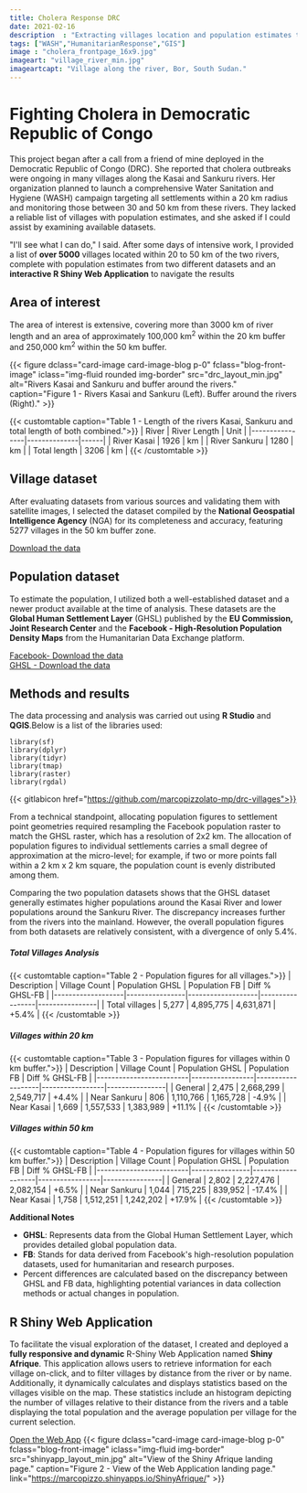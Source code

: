 ```yaml
---
title: Cholera Response DRC
date: 2021-02-16
description  : "Extracting villages location and population estimates to support WASH activity in Democratic Republic of Congo"
tags: ["WASH","HumanitarianResponse","GIS"]
image : "cholera_frontpage_16x9.jpg"
imageart: "village_river_min.jpg"
imageartcapt: "Village along the river, Bor, South Sudan."
---
```




# Fighting Cholera in Democratic Republic of Congo

This project began after a call from a friend of mine deployed in the Democratic Republic of Congo (DRC). She reported that cholera outbreaks were ongoing in many villages along the Kasai and Sankuru rivers. Her organization planned to launch a comprehensive Water Sanitation and Hygiene (WASH) campaign targeting all settlements within a 20 km radius and monitoring those between 30 and 50 km from these rivers. They lacked a reliable list of villages with population estimates, and she asked if I could assist by examining available datasets.



"I'll see what I can do," I said. After some days of intensive work, I provided a list of **over 5000** villages located within 20 to 50 km of the two rivers, complete with population estimates from two different datasets and an **interactive R Shiny Web Application** to navigate the results 

## Area of interest
The area of interest is extensive, covering more than 3000 km of river length and an area of approximately 100,000 km<sup>2</sup> within the 20 km buffer and 250,000 km<sup>2</sup> within the 50 km buffer.


{{< figure dclass="card-image card-image-blog p-0" fclass="blog-front-image" iclass="img-fluid rounded img-border" src="drc_layout_min.jpg" alt="Rivers Kasai and Sankuru and buffer around the rivers." caption="Figure 1 - Rivers Kasai and Sankuru (Left). Buffer around the rivers (Right)." >}}


{{< customtable caption="Table 1 - Length of the rivers Kasai, Sankuru and total length of both combined.">}}
| River          | River Length | Unit |
|----------------|--------------|------|
| River Kasai    | 1926         | km   |
| River Sankuru  | 1280         | km   |
| Total length   | 3206         | km   |
{{< /customtable >}}


## Village dataset
After evaluating datasets from various sources and validating them with satellite images, I selected the dataset compiled by the **National Geospatial Intelligence Agency** (NGA) for its completeness and accuracy, featuring 5277 villages in the 50 km buffer zone.

[Download the data][download_village_dataset]


## Population dataset
To estimate the population, I utilized both a well-established dataset and a newer product available at the time of analysis. These datasets are the **Global Human Settlement Layer** (GHSL) published by the **EU Commission, Joint Research Center** and the **Facebook - High-Resolution Population Density Maps** from the Humanitarian Data Exchange platform.

[Facebook- Download the data][facebook_data]    
[GHSL - Download the data][ghsl_data]


## Methods and results
The data processing and analysis was carried out using **R Studio** and **QGIS**.Below is a list of the libraries used:

```
library(sf)
library(dplyr)
library(tidyr) 
library(tmap) 
library(raster)
library(rgdal) 
```
{{< gitlabicon href="https://github.com/marcopizzolato-mp/drc-villages">}}

From a technical standpoint, allocating population figures to settlement point geometries required resampling the Facebook population raster to match the GHSL raster, which has a resolution of 2x2 km. The allocation of population figures to individual settlements carries a small degree of approximation at the micro-level; for example, if two or more points fall within a 2 km x 2 km square, the population count is evenly distributed among them.

    
Comparing the two population datasets shows that the GHSL dataset generally estimates higher populations around the Kasai River and lower populations around the Sankuru River. The discrepancy increases further from the rivers into the mainland. However, the overall population figures from both datasets are relatively consistent, with a divergence of only 5.4%.


##### Total Villages Analysis
{{< customtable caption="Table 2 - Population figures for all villages.">}}
| Description       | Village Count  | Population GHSL   | Population FB   | Diff % GHSL-FB |
|-------------------|----------------|-------------------|-----------------|----------------|
| Total villages    | 5,277          | 4,895,775         | 4,631,871       | +5.4%          |
{{< /customtable >}}


##### Villages within 20 km
{{< customtable caption="Table 3 - Population figures for villages within 0 km buffer.">}}
| Description             | Village Count   | Population GHSL   | Population FB   | Diff % GHSL-FB |
|-------------------------|-----------------|-------------------|-----------------|----------------|
| General                 | 2,475           | 2,668,299         | 2,549,717       | +4.4%          |
| Near Sankuru            |   806           | 1,110,766         | 1,165,728       | -4.9%          |
| Near Kasai              | 1,669           | 1,557,533         | 1,383,989       | +11.1%         |
{{< /customtable >}}

##### Villages within 50 km
{{< customtable caption="Table 4 - Population figures for villages within 50 km buffer.">}}
| Description             | Village Count  | Population GHSL   | Population FB   | Diff % GHSL-FB |
|-------------------------|----------------|-------------------|-----------------|----------------|
| General                 | 2,802          | 2,227,476         | 2,082,154       | +6.5%          |
| Near Sankuru            | 1,044          | 715,225           | 839,952         | -17.4%         |
| Near Kasai              | 1,758          | 1,512,251         | 1,242,202       | +17.9%         |
{{< /customtable >}}

**Additional Notes**
- **GHSL**: Represents data from the Global Human Settlement Layer, which provides detailed global population data.
- **FB**: Stands for data derived from Facebook's high-resolution population datasets, used for humanitarian and research purposes.
- Percent differences are calculated based on the discrepancy between GHSL and FB data, highlighting potential variances in data collection methods or actual changes in population.



## R Shiny Web Application

To facilitate the visual exploration of the dataset, I created and deployed a **fully responsive and dynamic** R-Shiny Web Application named **Shiny Afrique**. This application allows users to retrieve information for each village on-click, and to filter villages by distance from the river or by name. Additionally, it dynamically calculates and displays statistics based on the villages visible on the map. These statistics include an histogram depicting the number of villages relative to their distance from the rivers and a table displaying the total population and the average population per village for the current selection.


[Open the Web App][shinyafrique-app]
{{< figure dclass="card-image card-image-blog p-0" fclass="blog-front-image" iclass="img-fluid img-border" 
src="shinyapp_layout_min.jpg" 
alt="View of the Shiny Afrique landing page." 
caption="Figure 2 - View of the Web Application landing page."
link="https://marcopizzo.shinyapps.io/ShinyAfrique/" >}}



    
[download_village_dataset]:"http://geonames.nga.mil/gns/html/namefiles.html"
[ghsl_data]:"https://ghsl.jrc.ec.europa.eu/datasets.php"
[facebook_data]:"https://data.humdata.org/dataset/highresolutionpopulationdensitymaps"
[shinyafrique-app]:"https://marcopizzo.shinyapps.io/ShinyAfrique/"

<!-- Images by Marco Pizzolato -->